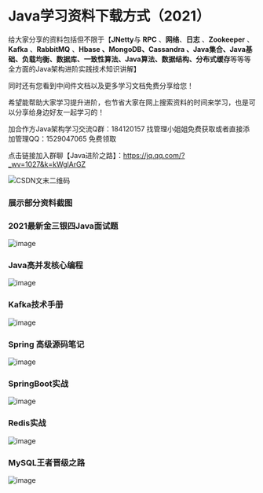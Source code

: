 # Java学习资料下载方式（2021）
给大家分享的资料包括但不限于【**JNetty**与 **RPC** 、**网络**、**日志** 、**Zookeeper** 、**Kafka** 、**RabbitMQ** 、**Hbase 、MongoDB、Cassandra 、Java集合、Java基础、负载均衡、数据库、一致性算法、Java算法、数据结构、分布式缓存**等等等全方面的Java架构进阶实践技术知识讲解】

同时还有您看到中间件文档以及更多学习文档免费分享给您！

希望能帮助大家学习提升进阶，也节省大家在网上搜索资料的时间来学习，也是可以分享给身边好友一起学习的！

加合作方Java架构学习交流Q群：184120157 找管理小姐姐免费获取或者直接添加管理QQ：1529047065 免费领取

点击链接加入群聊【Java进阶之路】：https://jq.qq.com/?_wv=1027&k=kWglArGZ

![CSDN文末二维码](https://user-images.githubusercontent.com/85689087/121644802-10da2800-cac6-11eb-84c3-db2aa2e04f52.png)


### 展示部分资料截图

### 2021最新金三银四Java面试题

![image](https://user-images.githubusercontent.com/85689087/122002063-d92ff080-cde3-11eb-9460-e8d67ffeef37.png)


### Java高并发核心编程
![image](https://user-images.githubusercontent.com/85689087/122003241-69bb0080-cde5-11eb-8e60-f4e59fc66272.png)



### Kafka技术手册
![image](https://user-images.githubusercontent.com/85689087/122002690-ac300d80-cde4-11eb-8d91-7e9d50c9aa82.png)


### Spring 高级源码笔记
![image](https://user-images.githubusercontent.com/85689087/122002774-c36efb00-cde4-11eb-9042-ab3993ee4134.png)


### SpringBoot实战
![image](https://user-images.githubusercontent.com/85689087/122003039-1b0d6680-cde5-11eb-9dbb-e097a371608e.png)



### Redis实战
![image](https://user-images.githubusercontent.com/85689087/122003073-29f41900-cde5-11eb-84e7-2d122bc2d611.png)



### MySQL王者晋级之路
![image](https://user-images.githubusercontent.com/85689087/122003108-35474480-cde5-11eb-8b84-1c09d9ee20b1.png)





